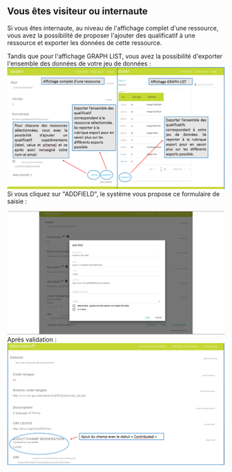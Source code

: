 ## Vous êtes visiteur ou internaute

Si vous êtes internaute, au niveau de l'affichage complet d'une ressource, vous avez la possibilité de proposer l'ajouter des qualificatif à une ressource et exporter les données de cette ressource.

Tandis que pour l'affichage GRAPH LIST, vous avez la possibilité d'exporter l'ensemble des données de votre jeu de données :                                                                                                                                             ![](/assets/editionpageinternaute.png)Si vous cliquez sur "ADDFIELD", le système vous propose ce formulaire de saisie :

![](/assets/editionpageinternaute2.png)Après validation : ![](/assets/editionpageinternaute3.png)

